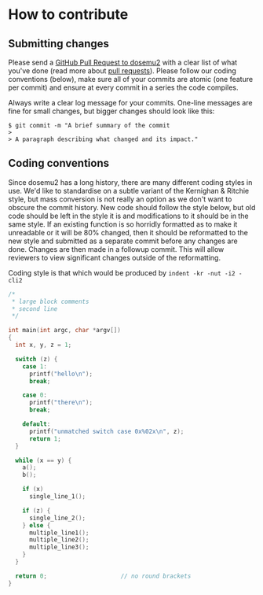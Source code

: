 # How to contribute

## Submitting changes

Please send a
[GitHub Pull Request to dosemu2](https://github.com/dosemu2/dosemu2/pull/new/master)
with a clear list of what you've done (read more about
[pull requests](http://help.github.com/pull-requests/)). Please follow our
coding conventions (below), make sure all of your commits are atomic (one
feature per commit) and ensure at every commit in a series the code compiles.

Always write a clear log message for your commits. One-line messages are fine
for small changes, but bigger changes should look like this:

    $ git commit -m "A brief summary of the commit
    >
    > A paragraph describing what changed and its impact."

## Coding conventions
Since dosemu2 has a long history, there are many different coding styles in
use. We'd like to standardise on a subtle variant of the Kernighan & Ritchie
style, but mass conversion is not really an option as we don't want to obscure
the commit history. New code should follow the style below, but old code
should be left in the style it is and modifications to it should be in the
same style. If an existing function is so horridly formatted as to make it
unreadable or it will be 80% changed, then it should be reformatted to the new
style and submitted as a separate commit before any changes are done. Changes
are then made in a followup commit. This will allow reviewers to view
significant changes outside of the reformatting.

Coding style is that which would be produced by
`indent -kr -nut -i2 -cli2`

```C
/*
 * large block comments
 * second line
 */

int main(int argc, char *argv[])
{
  int x, y, z = 1;

  switch (z) {
    case 1:
      printf("hello\n");
      break;

    case 0:
      printf("there\n");
      break;

    default:
      printf("unmatched switch case 0x%02x\n", z);
      return 1;
  }

  while (x == y) {
    a();
    b();

    if (x)
      single_line_1();

    if (z) {
      single_line_2();
    } else {
      multiple_line1();
      multiple_line2();
      multiple_line3();
    }
  }

  return 0;                     // no round brackets
}
```
